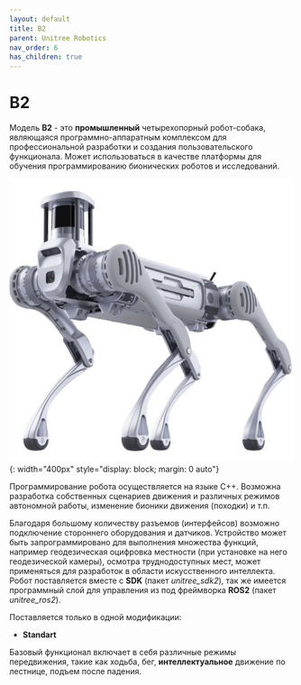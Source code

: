```yaml
---
layout: default
title: B2
parent: Unitree Robotics
nav_order: 6
has_children: true
---
```


# B2


Модель **B2** - это **промышленный** четырехопорный робот-собака, являющаяся программно-аппаратным комплексом для профессиональной разработки и создания пользовательского функционала. Может использоваться в качестве платформы для обучения программированию бионических роботов и исследований.

![B1](/assets/images/b2.jpg){: width="400px" style="display: block; margin: 0 auto"}

Программирование робота осуществляется на языке С++. Возможна разработка собственных сценариев движения и различных режимов автономной работы, изменение бионики движения (походки) и т.п. 

Благодаря большому количеству разъемов (интерфейсов) возможно подключение стороннего оборудования и датчиков. Устройство может быть запрограммировано для выполнения множества функций, например геодезическая оцифровка местности (при установке на него геодезической камеры), осмотра труднодоступных мест, может применяться для разработок в области искусственного интеллекта. Робот поставляется вместе с **SDK** (пакет _unitree_sdk2_), так же имеется программный слой для управления из под фреймворка **ROS2** (пакет _unitree_ros2_).

Поставляется только в одной модификации:
- **Standart**

Базовый функционал включает в себя различные режимы передвижения, такие как ходьба, бег, **интеллектуальное** движение по лестнице, подъем после падения.










